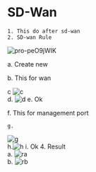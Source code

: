 # SD-Wan
	1. This do after sd-wan
	2. SD-wan Rule
![pro-peO9jWIK](https://github.com/user-attachments/assets/502efb11-79d1-4313-960a-35345dc1a59c)

a. Create new 

b. This for wan

c ![c](https://github.com/user-attachments/assets/94e98c49-6929-4d87-a8dc-0eb242d45fd1)		
  d. ![d](https://github.com/user-attachments/assets/470bf3d5-a01d-422c-b445-d5d7ed337856)
  e. Ok

  f. This for management port

	g.
![g](https://github.com/user-attachments/assets/88c30f8a-451e-4c69-a5d4-4176f52d1307)		
		h.![h](https://github.com/user-attachments/assets/d0f7fc3e-f1f6-4c51-a933-53d6bb5047f3)
		i. Ok
4. Result  
a. 
![ra](https://github.com/user-attachments/assets/eca1d7bb-3e65-417f-ba4b-5e8b40b69c98)	
		b. 
![rb](https://github.com/user-attachments/assets/07c52b64-897a-4f0d-a49c-701f053dbddd)

